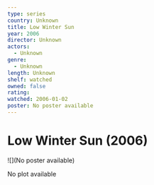 ```yaml
---
type: series
country: Unknown
title: Low Winter Sun
year: 2006
director: Unknown
actors:
  - Unknown
genre:
  - Unknown
length: Unknown
shelf: watched
owned: false
rating:
watched: 2006-01-02
poster: No poster available
---
```


# Low Winter Sun (2006)

![](No poster available)

No plot available